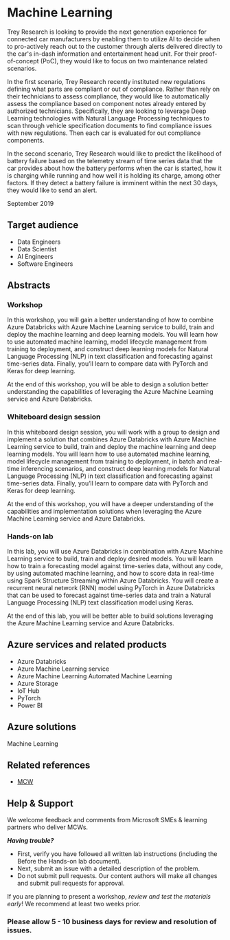 # Machine Learning

Trey Research is looking to provide the next generation experience for connected car manufacturers by enabling them to utilize AI to decide when to pro-actively reach out to the customer through alerts delivered directly to the car's in-dash information and entertainment head unit. For their proof-of-concept (PoC), they would like to focus on two maintenance related scenarios.

In the first scenario, Trey Research recently instituted new regulations defining what parts are compliant or out of compliance. Rather than rely on their technicians to assess compliance, they would like to automatically assess the compliance based on component notes already entered by authorized technicians. Specifically, they are looking to leverage Deep Learning technologies with Natural Language Processing techniques to scan through vehicle specification documents to find compliance issues with new regulations. Then each car is evaluated for out compliance components. 

In the second scenario, Trey Research would like to predict the likelihood of battery failure based on the telemetry stream of time series data that the car provides about how the battery performs when the car is started, how it is charging while running and how well it is holding its charge, among other factors. If they detect a battery failure is imminent within the next 30 days, they would like to send an alert.

September 2019

## Target audience
-	Data Engineers
-	Data Scientist
-	AI Engineers
-	Software Engineers 

## Abstracts

### Workshop

In this workshop, you will gain a better understanding of how to combine Azure Databricks with Azure Machine Learning service to build, train and deploy the machine learning and deep learning models. You will learn how to use automated machine learning, model lifecycle management from training to deployment, and construct deep learning models for Natural Language Processing (NLP) in text classification and forecasting against time-series data.  Finally, you’ll learn to compare data with PyTorch and Keras for deep learning.

At the end of this workshop, you will be able to design a solution better understanding the capabilities of leveraging the Azure Machine Learning service and Azure Databricks.

### Whiteboard design session 

In this whiteboard design session, you will work with a group to design and implement a solution that combines Azure Databricks with Azure Machine Learning service to build, train and deploy the machine learning and deep learning models. You will learn how to use automated machine learning, model lifecycle management from training to deployment, in batch and real-time inferencing scenarios, and construct deep learning models for Natural Language Processing (NLP) in text classification and forecasting against time-series data.  Finally, you’ll learn to compare data with PyTorch and Keras for deep learning.

At the end of this workshop, you will have a deeper understanding of the capabilities and implementation solutions when leveraging the Azure Machine Learning service and Azure Databricks.

### Hands-on lab 

In this lab, you will use Azure Databricks in combination with Azure Machine Learning service to build, train and deploy desired models. You will learn how to train a forecasting model against time-series data, without any code, by using automated machine learning, and how to score data in real-time using Spark Structure Streaming within Azure Databricks.  You will create a recurrent neural network (RNN) model using PyTorch in Azure Databricks that can be used to forecast against time-series data and train a Natural Language Processing (NLP) text classification model using Keras.

At the end of this lab, you will be better able to build solutions leveraging the Azure Machine Learning service and Azure Databricks.


## Azure services and related products
-	Azure Databricks
-	Azure Machine Learning service
-	Azure Machine Learning Automated Machine Learning
-	Azure Storage
-	IoT Hub
-	PyTorch
-	Power BI

## Azure solutions

Machine Learning

## Related references
- [MCW](https://github.com/Microsoft/MCW)

## Help & Support

We welcome feedback and comments from Microsoft SMEs & learning partners who deliver MCWs.  

***Having trouble?***
- First, verify you have followed all written lab instructions (including the Before the Hands-on lab document).
- Next, submit an issue with a detailed description of the problem.
- Do not submit pull requests. Our content authors will make all changes and submit pull requests for approval.  

If you are planning to present a workshop, *review and test the materials early*! We recommend at least two weeks prior.

### Please allow 5 - 10 business days for review and resolution of issues.
